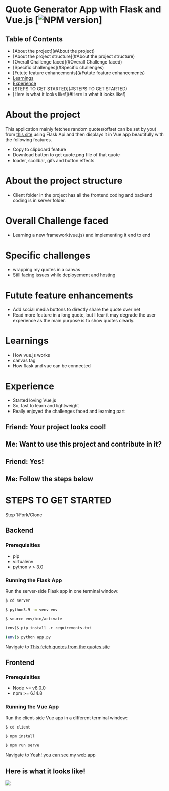 Quote Generator App with Flask and Vue.js [![NPM version](https://img.shields.io/npm/v/copy.svg?style=flat)]
=====

## Table of Contents

* [About the project](#About the project)
* [About the project structure](#About the project structure)
* [Overall Challenge faced](#Overall Challenge faced)
* [Specific challenges](#Specific challenges)
* [Futute feature enhancements](#Futute feature enhancements)
* [Learnings](#Learnings)
* [Experience](#Experience)
* [STEPS TO GET STARTED](#STEPS TO GET STARTED)
* [Here is what it looks like!](#Here is what it looks like!)


# About the project

This application mainly fetches random quotes(offset can be set by you) from [this site](http://www.quotationspage.com/random.php) using Flask Api and then displays it in Vue app beautifully with the following features. 

- Copy to clipboard feature
- Download button to get quote.png file of that quote
- loader, scollbar, gifs and button effects

# About the project structure

- Client folder in the project has all the frontend coding and backend coding is in server folder.

# Overall Challenge faced

- Learning a new framework(vue.js) and implementing it end to end


# Specific challenges

- wrapping my quotes in a canvas
- Still facing issues while deployement and hosting

# Futute feature enhancements

- Add social media buttons to directly share the quote over net
- Read more feature in a long quote, but I fear it may degrade the user experience as the main purpose is to show quotes clearly.


# Learnings

- How vue.js works
- canvas tag
- How flask and vue can be connected

# Experience

- Started loving Vue.js
- So, fast to learn and lightweight
- Really enjoyed the challenges faced and learning part

Friend: Your project looks cool!
---
Me: Want to use this project and contribute in it?
---
Friend: Yes!
---
Me: Follow the steps below
---

# STEPS TO GET STARTED

Step 1:Fork/Clone

## Backend

### Prerequisities
- pip
- virtualenv
- python v > 3.0

### Running the Flask App
Run the server-side Flask app in one terminal window:

```sh
$ cd server
```
```sh
$ python3.9 -m venv env
```
```sh
$ source env/bin/activate
```
```
(env)$ pip install -r requirements.txt
```
```sh
(env)$ python app.py
```
Navigate to [This fetch quotes from the quotes site](http://localhost:5000/quote/random)

## Frontend

### Prerequisities

- Node >= v8.0.0
- npm >= 6.14.8

### Running the Vue App
Run the client-side Vue app in a different terminal window:
```sh
$ cd client
```
```sh
$ npm install
```
```sh
$ npm run serve
```

Navigate to [Yeah! you can see my web app](http://localhost:8080)

## Here is what it looks like!
![](project.gif)

